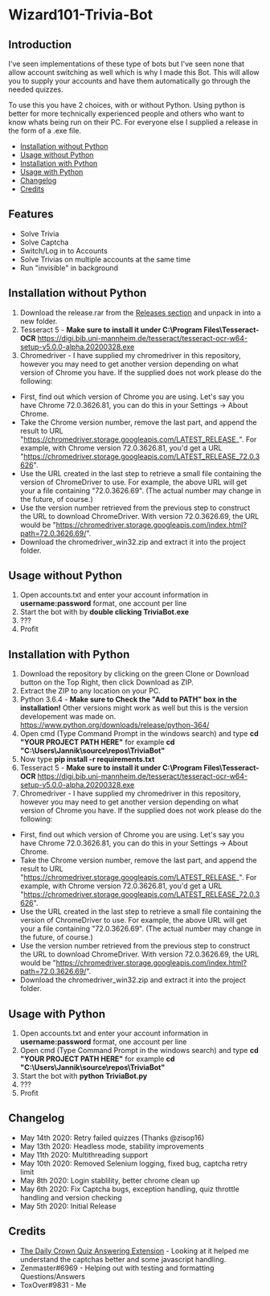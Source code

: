 # Wizard101-Trivia-Bot

## Introduction
I've seen implementations of these type of bots but I've seen none that allow account switching as well which is why I made this Bot.
This will allow you to supply your accounts and have them automatically go through the needed quizzes.

To use this you have 2 choices, with or without Python. Using python is better for more technically experienced people and others who want to know whats being run on their PC. For everyone else I supplied a release in the form of a .exe file.

- [Installation without Python](https://github.com/TempJannik/Wizard101-Trivia-Bot#installation-without-python)
- [Usage without Python](https://github.com/TempJannik/Wizard101-Trivia-Bot#usage-without-python)
- [Installation with Python](https://github.com/TempJannik/Wizard101-Trivia-Bot#installation-with-python)
- [Usage with Python](https://github.com/TempJannik/Wizard101-Trivia-Bot#installation-with-python)
- [Changelog](https://github.com/TempJannik/Wizard101-Trivia-Bot#changelog)
- [Credits](https://github.com/TempJannik/Wizard101-Trivia-Bot#credits)

## Features
- Solve Trivia
- Solve Captcha
- Switch/Log in to Accounts
- Solve Trivias on multiple accounts at the same time
- Run "invisible" in background

## Installation without Python
1. Download the release.rar from the [Releases section](https://github.com/TempJannik/Wizard101-Trivia-Bot/releases) and unpack in into a new folder.
2. Tesseract 5 - **Make sure to install it under C:\Program Files\Tesseract-OCR** https://digi.bib.uni-mannheim.de/tesseract/tesseract-ocr-w64-setup-v5.0.0-alpha.20200328.exe
3. Chromedriver - I have supplied my chromedriver in this repository, however you may need to get another version depending on what version of Chrome you have.
If the supplied does not work please do the following:
- First, find out which version of Chrome you are using. Let's say you have Chrome 72.0.3626.81, you can do this in your Settings -> About Chrome.
- Take the Chrome version number, remove the last part, and append the result to URL "https://chromedriver.storage.googleapis.com/LATEST_RELEASE_". For example, with Chrome version 72.0.3626.81, you'd get a URL "https://chromedriver.storage.googleapis.com/LATEST_RELEASE_72.0.3626".
- Use the URL created in the last step to retrieve a small file containing the version of ChromeDriver to use. For example, the above URL will get your a file containing "72.0.3626.69". (The actual number may change in the future, of course.)
- Use the version number retrieved from the previous step to construct the URL to download ChromeDriver. With version 72.0.3626.69, the URL would be "https://chromedriver.storage.googleapis.com/index.html?path=72.0.3626.69/".
- Download the chromedriver_win32.zip and extract it into the project folder.

## Usage without Python
1. Open accounts.txt and enter your account information in **username:password** format, one account per line
2. Start the bot with by **double clicking TriviaBot.exe**
3. ???
4. Profit

## Installation with Python
1. Download the repository by clicking on the green Clone or Download button on the Top Right, then click Download as ZIP.
2. Extract the ZIP to any location on your PC.
3. Python 3.6.4 - **Make sure to Check the "Add to PATH" box in the installation!** Other versions might work as well but this is the version developement was made on. https://www.python.org/downloads/release/python-364/
4. Open cmd (Type Command Prompt in the windows search) and type **cd "YOUR PROJECT PATH HERE"** for example **cd "C:\Users\Jannik\source\repos\TriviaBot"**
5. Now type **pip install -r requirements.txt**
6. Tesseract 5 - **Make sure to install it under C:\Program Files\Tesseract-OCR** https://digi.bib.uni-mannheim.de/tesseract/tesseract-ocr-w64-setup-v5.0.0-alpha.20200328.exe
7. Chromedriver - I have supplied my chromedriver in this repository, however you may need to get another version depending on what version of Chrome you have.
If the supplied does not work please do the following:
- First, find out which version of Chrome you are using. Let's say you have Chrome 72.0.3626.81, you can do this in your Settings -> About Chrome.
- Take the Chrome version number, remove the last part, and append the result to URL "https://chromedriver.storage.googleapis.com/LATEST_RELEASE_". For example, with Chrome version 72.0.3626.81, you'd get a URL "https://chromedriver.storage.googleapis.com/LATEST_RELEASE_72.0.3626".
- Use the URL created in the last step to retrieve a small file containing the version of ChromeDriver to use. For example, the above URL will get your a file containing "72.0.3626.69". (The actual number may change in the future, of course.)
- Use the version number retrieved from the previous step to construct the URL to download ChromeDriver. With version 72.0.3626.69, the URL would be "https://chromedriver.storage.googleapis.com/index.html?path=72.0.3626.69/".
- Download the chromedriver_win32.zip and extract it into the project folder.

## Usage with Python
1. Open accounts.txt and enter your account information in **username:password** format, one account per line
2. Open cmd (Type Command Prompt in the windows search) and type **cd "YOUR PROJECT PATH HERE"** for example **cd "C:\Users\Jannik\source\repos\TriviaBot"**
3. Start the bot with **python TriviaBot.py**
4. ???
5. Profit

## Changelog
- May 14th 2020: Retry failed quizzes (Thanks @zisop16)
- May 13th 2020: Headless mode, stability improvements
- May 11th 2020: Multithreading support
- May 10th 2020: Removed Selenium logging, fixed bug, captcha retry limit
- May 8th 2020: Login stablility, better chrome clean up
- May 6th 2020: Fix Captcha bugs, exception handling, quiz throttle handling and version checking
- May 5th 2020: Initial Release

## Credits
- [The Daily Crown Quiz Answering Extension](https://chrome.google.com/webstore/detail/daily-crown-quiz-answerin/aihenldiapgpgknjngnabfnjdjjffljp) - Looking at it helped me understand the captchas better and some javascript handling.
- Zenmaster#6969 - Helping out with testing and formatting Questions/Answers
- ToxOver#9831 - Me
